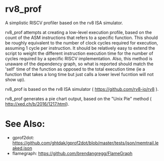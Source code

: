 # rv8_prof
A simplistic RISCV profiler based on the rv8 ISA simulator.

rv8_prof attempts at creating a low-level execution profile, based on the count of the ASM instructions that refers to a specific function. This should be roughly equivalent to the number of clock cycles required for execution, assuming 1 cycle per instruction. It should be relatively easy to extend the script to weight the different instruction execution time for the number of cycles required by a specific RISCV implementation. Also, this method is unaware of the dependency graph, so what is reported should match the 'self' time of the function as opposed to the total execution time (ie a function that takes a long time but just calls a lower level fucntion will not show up).

rv8_prof is based on the rv8 ISA simulator ( https://github.com/rv8-io/rv8 ).

rv8_prof generates a pie chart output, based on the "Unix Pie" method ( http://xed.ch/b/2016/1217.html).

# See Also:
- gprof2dot: https://github.com/ghtdak/gprof2dot/blob/master/tests/json/memtrail.leaked.json
- flamegraph: https://github.com/brendangregg/FlameGraph
